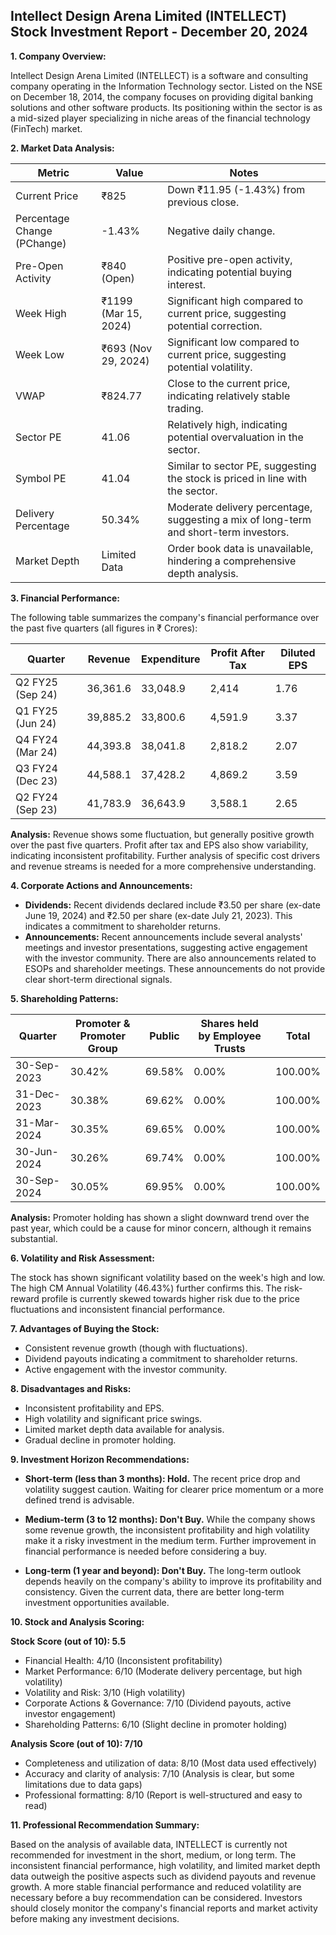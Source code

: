 ## Intellect Design Arena Limited (INTELLECT) Stock Investment Report - December 20, 2024

**1. Company Overview:**

Intellect Design Arena Limited (INTELLECT) is a software and consulting company operating in the Information Technology sector.  Listed on the NSE on December 18, 2014, the company focuses on providing digital banking solutions and other software products.  Its positioning within the sector is as a mid-sized player specializing in niche areas of the financial technology (FinTech) market.


**2. Market Data Analysis:**

| Metric                     | Value          | Notes                                                              |
|-----------------------------|-----------------|----------------------------------------------------------------------|
| Current Price               | ₹825            |  Down ₹11.95 (-1.43%) from previous close.                             |
| Percentage Change (PChange) | -1.43%          | Negative daily change.                                                |
| Pre-Open Activity          | ₹840 (Open)     |  Positive pre-open activity, indicating potential buying interest.     |
| Week High                    | ₹1199 (Mar 15, 2024) | Significant high compared to current price, suggesting potential correction. |
| Week Low                     | ₹693 (Nov 29, 2024) | Significant low compared to current price, suggesting potential volatility. |
| VWAP                        | ₹824.77         | Close to the current price, indicating relatively stable trading.      |
| Sector PE                   | 41.06           | Relatively high, indicating potential overvaluation in the sector.     |
| Symbol PE                   | 41.04           | Similar to sector PE, suggesting the stock is priced in line with the sector. |
| Delivery Percentage         | 50.34%          | Moderate delivery percentage, suggesting a mix of long-term and short-term investors. |
| Market Depth                | Limited Data    | Order book data is unavailable, hindering a comprehensive depth analysis.  |


**3. Financial Performance:**

The following table summarizes the company's financial performance over the past five quarters (all figures in ₹ Crores):

| Quarter      | Revenue     | Expenditure | Profit After Tax | Diluted EPS |
|--------------|-------------|-------------|-----------------|-------------|
| Q2 FY25 (Sep 24) | 36,361.6    | 33,048.9    | 2,414           | 1.76        |
| Q1 FY25 (Jun 24) | 39,885.2    | 33,800.6    | 4,591.9         | 3.37        |
| Q4 FY24 (Mar 24) | 44,393.8    | 38,041.8    | 2,818.2         | 2.07        |
| Q3 FY24 (Dec 23) | 44,588.1    | 37,428.2    | 4,869.2         | 3.59        |
| Q2 FY24 (Sep 23) | 41,783.9    | 36,643.9    | 3,588.1         | 2.65        |

**Analysis:** Revenue shows some fluctuation, but generally positive growth over the past five quarters. Profit after tax and EPS also show variability, indicating inconsistent profitability.  Further analysis of specific cost drivers and revenue streams is needed for a more comprehensive understanding.


**4. Corporate Actions and Announcements:**

* **Dividends:**  Recent dividends declared include ₹3.50 per share (ex-date June 19, 2024) and ₹2.50 per share (ex-date July 21, 2023).  This indicates a commitment to shareholder returns.
* **Announcements:**  Recent announcements include several analysts' meetings and investor presentations, suggesting active engagement with the investor community.  There are also announcements related to ESOPs and shareholder meetings.  These announcements do not provide clear short-term directional signals.


**5. Shareholding Patterns:**

| Quarter      | Promoter & Promoter Group | Public | Shares held by Employee Trusts | Total |
|--------------|---------------------------|--------|-------------------------------|-------|
| 30-Sep-2023  | 30.42%                     | 69.58% | 0.00%                          | 100.00%|
| 31-Dec-2023  | 30.38%                     | 69.62% | 0.00%                          | 100.00%|
| 31-Mar-2024  | 30.35%                     | 69.65% | 0.00%                          | 100.00%|
| 30-Jun-2024  | 30.26%                     | 69.74% | 0.00%                          | 100.00%|
| 30-Sep-2024  | 30.05%                     | 69.95% | 0.00%                          | 100.00%|

**Analysis:** Promoter holding has shown a slight downward trend over the past year, which could be a cause for minor concern, although it remains substantial.


**6. Volatility and Risk Assessment:**

The stock has shown significant volatility based on the week's high and low.  The high CM Annual Volatility (46.43%) further confirms this.  The risk-reward profile is currently skewed towards higher risk due to the price fluctuations and inconsistent financial performance.


**7. Advantages of Buying the Stock:**

* Consistent revenue growth (though with fluctuations).
* Dividend payouts indicating a commitment to shareholder returns.
* Active engagement with the investor community.


**8. Disadvantages and Risks:**

* Inconsistent profitability and EPS.
* High volatility and significant price swings.
* Limited market depth data available for analysis.
* Gradual decline in promoter holding.


**9. Investment Horizon Recommendations:**

* **Short-term (less than 3 months): Hold.** The recent price drop and volatility suggest caution.  Waiting for clearer price momentum or a more defined trend is advisable.

* **Medium-term (3 to 12 months): Don't Buy.**  While the company shows some revenue growth, the inconsistent profitability and high volatility make it a risky investment in the medium term.  Further improvement in financial performance is needed before considering a buy.

* **Long-term (1 year and beyond): Don't Buy.**  The long-term outlook depends heavily on the company's ability to improve its profitability and consistency.  Given the current data, there are better long-term investment opportunities available.


**10. Stock and Analysis Scoring:**

**Stock Score (out of 10): 5.5**

* Financial Health: 4/10 (Inconsistent profitability)
* Market Performance: 6/10 (Moderate delivery percentage, but high volatility)
* Volatility and Risk: 3/10 (High volatility)
* Corporate Actions & Governance: 7/10 (Dividend payouts, active investor engagement)
* Shareholding Patterns: 6/10 (Slight decline in promoter holding)

**Analysis Score (out of 10): 7/10**

* Completeness and utilization of data: 8/10 (Most data used effectively)
* Accuracy and clarity of analysis: 7/10 (Analysis is clear, but some limitations due to data gaps)
* Professional formatting: 8/10 (Report is well-structured and easy to read)


**11. Professional Recommendation Summary:**

Based on the analysis of available data, INTELLECT is currently not recommended for investment in the short, medium, or long term.  The inconsistent financial performance, high volatility, and limited market depth data outweigh the positive aspects such as dividend payouts and revenue growth.  A more stable financial performance and reduced volatility are necessary before a buy recommendation can be considered.  Investors should closely monitor the company's financial reports and market activity before making any investment decisions.
